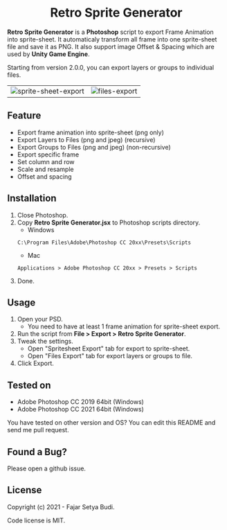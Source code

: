 <p align="center">
  <h1 align="center" style="font-weight: bold">Retro Sprite Generator</h1>
</p>

**Retro Sprite Generator** is a **Photoshop** script to export Frame Animation into sprite-sheet. It automaticaly transform all frame into one sprite-sheet file and save it as PNG. It also support image Offset & Spacing which are used by **Unity Game Engine**.

Starting from version 2.0.0, you can export layers or groups to individual files.

|   |   |
| - | - |
| ![sprite-sheet-export](https://user-images.githubusercontent.com/9734293/110560468-a0df9d00-8178-11eb-9a18-21ae8e277c14.png) | ![files-export](https://user-images.githubusercontent.com/9734293/110560483-a6d57e00-8178-11eb-9e89-5e5d38f5b086.png) |

## Feature
* Export frame animation into sprite-sheet (png only)
* Export Layers to Files (png and jpeg) (recursive)
* Export Groups to Files (png and jpeg) (non-recursive)
* Export specific frame
* Set column and row
* Scale and resample
* Offset and spacing

## Installation
 1. Close Photoshop.
 2. Copy **Retro Sprite Generator.jsx** to Photoshop scripts directory.
    - Windows
    ```
    C:\Program Files\Adobe\Photoshop CC 20xx\Presets\Scripts
    ```
    - Mac 
    ```
    Applications > Adobe Photoshop CC 20xx > Presets > Scripts
    ```
 3. Done.

## Usage
 1. Open your PSD.
    - You need to have at least 1 frame animation for sprite-sheet export.
 2. Run the script from **File > Export > Retro Sprite Generator**.
 3. Tweak the settings.
    - Open "Spritesheet Export" tab for export to sprite-sheet.
    - Open "Files Export" tab for export layers or groups to file.
 4. Click Export.

## Tested on
 * Adobe Photoshop CC 2019 64bit (Windows)
 * Adobe Photoshop CC 2021 64bit (Windows)

You have tested on other version and OS? You can edit this README and send me pull request.

## Found a Bug?
Please open a github issue.

## License
Copyright (c) 2021 - Fajar Setya Budi.

Code license is MIT.